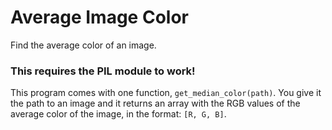 # Average Image Color
Find the average color of an image.

### This requires the PIL module to work!

This program comes with one function, `get_median_color(path)`.
You give it the path to an image and it returns an array with the RGB values of the average color of the image, in the format: `[R, G, B]`.
